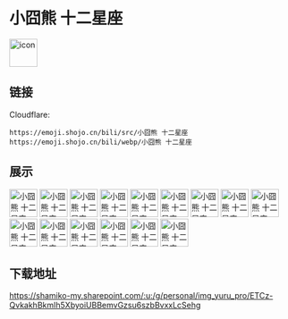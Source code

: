 # 小囧熊 十二星座
<img src="https://emoji.shojo.cn/bili/src/小囧熊 十二星座/icon.png" width="50" height="50" alt="icon">

## 链接
Cloudflare:
```
https://emoji.shojo.cn/bili/src/小囧熊 十二星座
https://emoji.shojo.cn/bili/webp/小囧熊 十二星座
```
## 展示
<img src="https://emoji.shojo.cn/bili/src/小囧熊 十二星座/小囧熊 十二星座-纯爱战羊.png" width="50" height="50" alt="小囧熊 十二星座-纯爱战羊">
<img src="https://emoji.shojo.cn/bili/src/小囧熊 十二星座/小囧熊 十二星座-牛啊.png" width="50" height="50" alt="小囧熊 十二星座-牛啊">
<img src="https://emoji.shojo.cn/bili/src/小囧熊 十二星座/小囧熊 十二星座-双倍快乐.png" width="50" height="50" alt="小囧熊 十二星座-双倍快乐">
<img src="https://emoji.shojo.cn/bili/src/小囧熊 十二星座/小囧熊 十二星座-蟹蟹.png" width="50" height="50" alt="小囧熊 十二星座-蟹蟹">
<img src="https://emoji.shojo.cn/bili/src/小囧熊 十二星座/小囧熊 十二星座-狮在必得.png" width="50" height="50" alt="小囧熊 十二星座-狮在必得">
<img src="https://emoji.shojo.cn/bili/src/小囧熊 十二星座/小囧熊 十二星座-女神驾到.png" width="50" height="50" alt="小囧熊 十二星座-女神驾到">
<img src="https://emoji.shojo.cn/bili/src/小囧熊 十二星座/小囧熊 十二星座-渴望掉秤.png" width="50" height="50" alt="小囧熊 十二星座-渴望掉秤">
<img src="https://emoji.shojo.cn/bili/src/小囧熊 十二星座/小囧熊 十二星座-天蝎本蝎.png" width="50" height="50" alt="小囧熊 十二星座-天蝎本蝎">
<img src="https://emoji.shojo.cn/bili/src/小囧熊 十二星座/小囧熊 十二星座-发射.png" width="50" height="50" alt="小囧熊 十二星座-发射">
<img src="https://emoji.shojo.cn/bili/src/小囧熊 十二星座/小囧熊 十二星座-馏魔.png" width="50" height="50" alt="小囧熊 十二星座-馏魔">
<img src="https://emoji.shojo.cn/bili/src/小囧熊 十二星座/小囧熊 十二星座-眼泪瓶.png" width="50" height="50" alt="小囧熊 十二星座-眼泪瓶">
<img src="https://emoji.shojo.cn/bili/src/小囧熊 十二星座/小囧熊 十二星座-亲亲鱼.png" width="50" height="50" alt="小囧熊 十二星座-亲亲鱼">
<img src="https://emoji.shojo.cn/bili/src/小囧熊 十二星座/小囧熊 十二星座-吹.png" width="50" height="50" alt="小囧熊 十二星座-吹">
<img src="https://emoji.shojo.cn/bili/src/小囧熊 十二星座/小囧熊 十二星座-弹.png" width="50" height="50" alt="小囧熊 十二星座-弹">
<img src="https://emoji.shojo.cn/bili/src/小囧熊 十二星座/小囧熊 十二星座-啦啦啦.png" width="50" height="50" alt="小囧熊 十二星座-啦啦啦">

## 下载地址

https://shamiko-my.sharepoint.com/:u:/g/personal/img_yuru_pro/ETCz-QvkakhBkmIh5XbyoiUBBemvGzsu6szbBvxxLcSehg